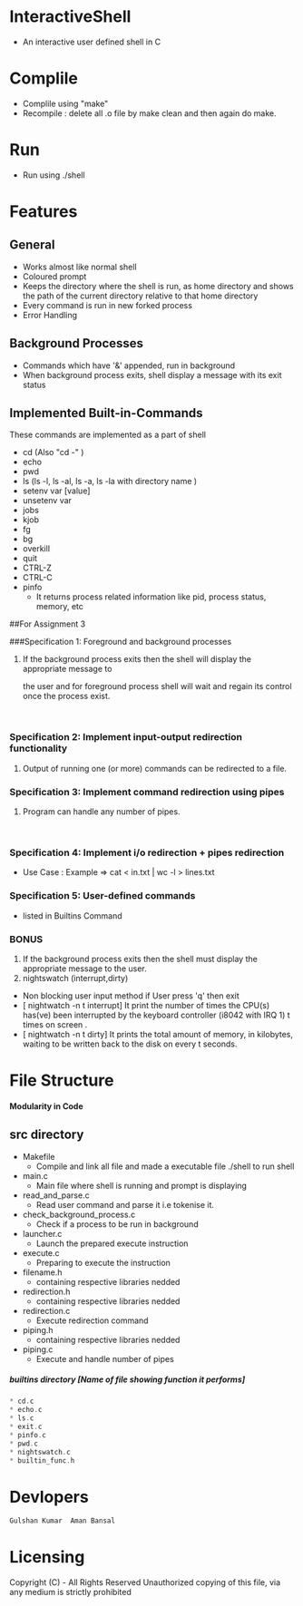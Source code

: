 # InteractiveShell
* An interactive user defined shell in C

# Complile 
* Complile using "make"
* Recompile : delete all .o file by make clean and then again do make. 

# Run
* Run using ./shell

# Features
## General
* Works almost like normal shell
* Coloured prompt 
* Keeps the directory where the shell is run, as home directory and shows the path of the     current directory relative to that home directory
* Every command is run in new forked process
* Error Handling



## Background Processes

* Commands which have '&' appended, run in background
* When background process exits, shell display a message with its exit status



## Implemented Built-in-Commands

These commands are implemented as a part of shell
* cd  (Also "cd -" )
* echo
* pwd
* ls (ls -l, ls -al, ls -a, ls -la with directory name )
* setenv var [value] 
* unsetenv var 
* jobs
* kjob <jobNumber> <signalNumber> 
* fg <jobNumber>
* bg <jobNumber>
* overkill
* quit
* CTRL-Z
* CTRL-C
* pinfo
  * It returns process related information like pid, process status, memory, etc




##For Assignment 3


###Specification 1: Foreground and background processes
1. If the background process exits then the shell will display the appropriate message to      

    the user and for foreground process shell will wait and regain its control once the process exist.

   ​

### Specification 2: Implement input-output redirection functionality

1. Output of running one (or more) commands can be redirected to a file. 



### Specification 3: Implement command redirection using pipes

1. Program can handle any number of pipes.

   ​

### Specification 4: Implement i/o redirection + pipes redirection

* Use Case : Example => cat < in.txt | wc -l > lines.txt



### Specification 5: User-defined commands

* listed in Builtins Command





### BONUS

1. If the background process exits then the shell must display the appropriate message to the user.	
2. nightswatch (interrupt,dirty) 
  * Non blocking user input method if User press 'q' then exit 
  * [ nightwatch -n t interrupt] It  print the number of times the CPU(s) has(ve) been interrupted by the keyboard   controller (i8042 with IRQ 1) t times on screen .
  * [ nightwatch -n t dirty] It prints the total amount of memory, in kilobytes, waiting to be written back to the disk on every t seconds.



# File Structure

#### Modularity in Code 
## src directory
* Makefile  
  * Compile and link all file and made a executable file ./shell to run shell
* main.c
  * Main file where shell is running and prompt is displaying
* read_and_parse.c 
  * Read user command and parse it i.e tokenise it.
* check_background_process.c 
  * Check if a process  to  be run in background
* launcher.c 
  * Launch the prepared execute instruction
* execute.c 
  * Preparing to execute the instruction
* filename.h 
  * containing  respective libraries nedded
* redirection.h
  * containing respective libraries nedded
* redirection.c
  * Execute redirection command
* piping.h
  * containing  respective libraries nedded
* piping.c
  * Execute and handle number of pipes



##### builtins directory [Name of file showing function it performs]
```c
* cd.c
* echo.c
* ls.c
* exit.c
* pinfo.c
* pwd.c
* nightswatch.c
* builtin_func.h
```


# Devlopers
```c
Gulshan Kumar  Aman Bansal
```



# Licensing
Copyright (C)  - All Rights Reserved
Unauthorized copying of this file, via any medium is strictly prohibited
